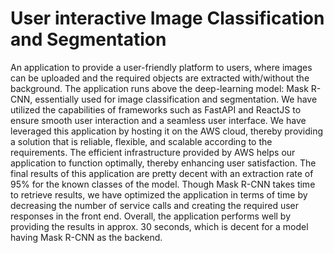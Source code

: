 # User interactive Image Classification and Segmentation

An application to provide a user-friendly platform to users, where images can be uploaded and the required objects are extracted with/without the background. The application runs above the deep-learning model: Mask R-CNN, essentially used for image classification and segmentation. We have utilized the capabilities of frameworks such as FastAPI and ReactJS to ensure smooth user interaction and a seamless user interface. We have leveraged this application by hosting it on the AWS cloud, thereby providing a solution that is reliable, flexible, and scalable according to the requirements. The efficient infrastructure provided by AWS helps our application to function optimally, thereby enhancing user satisfaction. The final results of this application are pretty decent with an extraction rate of 95% for the known classes of the model. Though Mask R-CNN takes time to retrieve results, we have optimized the application in terms of time by decreasing the number of service calls and creating the required user responses in the front end. Overall, the application performs well by providing the results in approx. 30 seconds, which is decent for a model having Mask R-CNN as the backend. 

